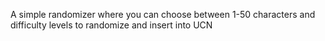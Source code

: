 A simple randomizer where you can choose between 1-50 characters and difficulty levels to randomize and insert into UCN
